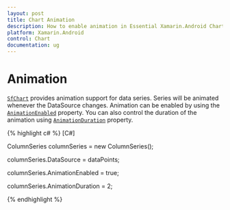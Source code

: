 ```yaml
---
layout: post
title: Chart Animation
description: How to enable animation in Essential Xamarin.Android Chart
platform: Xamarin.Android
control: Chart
documentation: ug
---
```


# Animation

[`SfChart`](http://help.syncfusion.com/cr/cref_files/xamarin-android/sfchart/Syncfusion.SfChart.Android~Com.Syncfusion.Charts.SfChart.html) provides animation support for data series. Series will be animated whenever the DataSource changes. Animation can be enabled by using the [`AnimationEnabled`](http://help.syncfusion.com/cr/cref_files/xamarin-android/sfchart/Syncfusion.SfChart.Android~Com.Syncfusion.Charts.ChartSeries~AnimationEnabled.html) property. You can also control the duration of the animation using [`AnimationDuration`](http://help.syncfusion.com/cr/cref_files/xamarin-android/sfchart/Syncfusion.SfChart.Android~Com.Syncfusion.Charts.ChartSeries~AnimationDuration.html) property. 

{% highlight c# %}
[C#]

ColumnSeries columnSeries = new ColumnSeries();

columnSeries.DataSource = dataPoints;

columnSeries.AnimationEnabled = true;

columnSeries.AnimationDuration = 2;

{% endhighlight %}